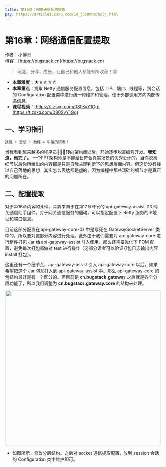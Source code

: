 ```yaml
---
title: 第16章：网络通信配置提取
pay: https://articles.zsxq.com/id_j0o8mnm7up5j.html
---
```


# 第16章：网络通信配置提取

作者：小傅哥
<br/>博客：[https://bugstack.cn](https://bugstack.cn)

>沉淀、分享、成长，让自己和他人都能有所收获！😄

- **本章难度**：★★☆☆☆
- **本章重点**：提取 Netty 通信服务配置信息，包括：IP、端口、线程等，到会话的 Configuration 配置类中进行统一的维护和管理，便于外部调用方向内部传递信息。
- **课程视频**：[https://t.zsxq.com/080SvY1Gg](https://t.zsxq.com/080SvY1Gg)

## 一、学习指引

`技能 + 思想 + 熟练 = 牛逼的研发！`

当我看到越来越多的程序员👨🏻‍💻转向架构师以后，开始逐步脱离编程开发。**我知道，他完了。** 一个PPT架构师是不能给出符合真实场景的优秀设计的，当你脱离细节以后你所给出的内容都是只是自我主观判断下的思想层面内容。但这份没有经过自己落地的思想，其实怎么表达都是虚的，因为编程中那些琐碎的细节才是真正的问题所在。

## 二、配置提取

对于第16章内容的处理，主要来自于在第17章开发的 api-gateway-assist-03 网关通信助手组件，对于网关通信服务的启动，可以指定配置下 Netty 服务的IP地址和端口信息。

目前这部分配置在 api-gateway-core-08 中是写死在 GatewaySocketServer 类中的，所以要对这部分内容进行处理。此外由于我们需要对 api-gateway-core 进行组件打包 Jar 给 api-gateway-assist 引入使用，那么还需要优化下 POM 配置，避免每次打包都做对 test 进行操作（这部分读者可以验证打包日志输出内容 install 打包）。

这里还有一个细节点，api-gateway-assist 引入 api-gateway-core 以后，如果希望把这个 Jar 包就打入到 api-gateway-assist 中。那么 api-gateway-core 的包结构最好是有一个区分的。但目前是 **cn.bugstack.gateway** 之后就是各个分层功能了，所以我们调整为 **cn.bugstack.gateway.core** 的结构来处理。

<div align="center">
    <img src="https://bugstack.cn/images/article/assembly/api-gateway/api-gateway-16-01.png?raw=true" width="500px">
</div>

- 如图所示，修改分层结构。之后对 socket 通信提取配置，放到 session 会话的 Configuration 类中维护即可。

